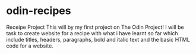 # odin-recipes
Receipe Project
This will by my first project on The Odin Project!
I will be task to create website for a recipe with what i have learnt so far which include titles, headers, paragraphs, bold and italic text and the basic HTML code for a website.